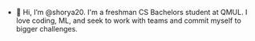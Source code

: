 - 👋 Hi, I’m @shorya20. I'm a freshman CS Bachelors student at QMUL. I love coding, ML, and seek to work with teams and commit myself to bigger challenges. 

<!---
shorya20/shorya20 is a ✨ special ✨ repository because its `README.md` (this file) appears on your GitHub profile.
You can click the Preview link to take a look at your changes.
--->
